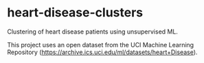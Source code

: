 # heart-disease-clusters
Clustering of heart disease patients using unsupervised ML.

This project uses an open dataset from the UCI Machine Learning Repository (https://archive.ics.uci.edu/ml/datasets/heart+Disease).
